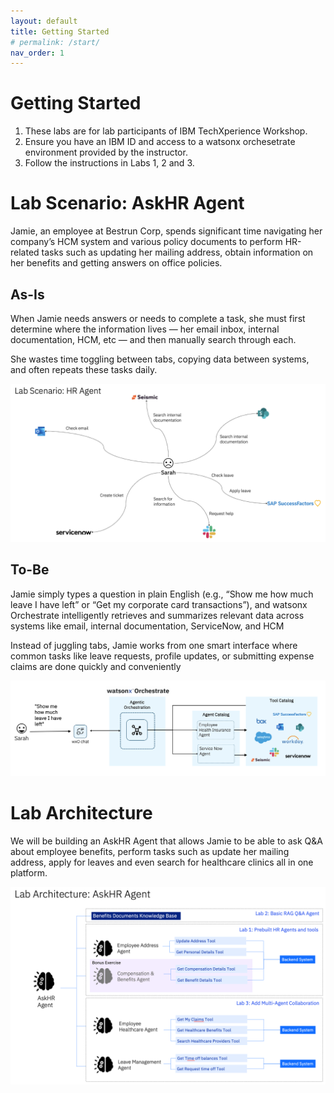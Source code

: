 ```yaml
---
layout: default
title: Getting Started
# permalink: /start/
nav_order: 1
---
```


# Getting Started
1. These labs are for lab participants of IBM TechXperience Workshop.
1. Ensure you have an IBM ID and access to a watsonx orchesetrate environment provided by the instructor.
1. Follow the instructions in Labs 1, 2 and 3.

# Lab Scenario: AskHR Agent

Jamie, an employee at Bestrun Corp, spends significant time navigating her company’s HCM system and various policy documents to perform HR-related tasks such as updating her mailing address, obtain information on her benefits and getting answers on office policies. 

## As-Is
When Jamie needs answers or needs to complete a task, she must first determine where the information lives — her email inbox, internal documentation, HCM, etc — and then manually search through each.

She wastes time toggling between tabs, copying data between systems, and often repeats these tasks daily.


![image](./imgs/imgs_intro/as-is.png)

## To-Be
Jamie simply types a question in plain English (e.g., “Show me how much leave I have left” or “Get my corporate card transactions”), and watsonx Orchestrate intelligently retrieves and summarizes relevant data across systems like email, internal documentation, ServiceNow, and HCM

Instead of juggling tabs, Jamie works from one smart interface where common tasks like leave requests, profile updates, or submitting expense claims are done quickly and conveniently

![image](./imgs/imgs_intro/to-be.png)

# Lab Architecture
We will be building an AskHR Agent that allows Jamie to be able to ask Q&A about employee benefits, perform tasks such as update her mailing address, apply for leaves and even search for healthcare clinics all in one platform. 

![image](./imgs/imgs_intro/lab-architecture.png)
